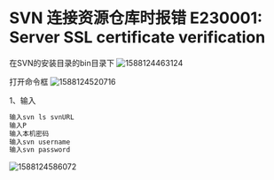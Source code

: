 # SVN 连接资源仓库时报错 E230001: Server SSL certificate verification

在SVN的安装目录的bin目录下
![1588124463124](C:\Users\msi\AppData\Roaming\Typora\typora-user-images\1588124463124.png)

打开命令框
![1588124520716](C:\Users\msi\AppData\Roaming\Typora\typora-user-images\1588124520716.png)

1、输入

```cmd
输入svn ls svnURL
输入P
输入本机密码
输入svn username
输入svn password
```



![1588124586072](C:\Users\msi\AppData\Roaming\Typora\typora-user-images\1588124586072.png)

